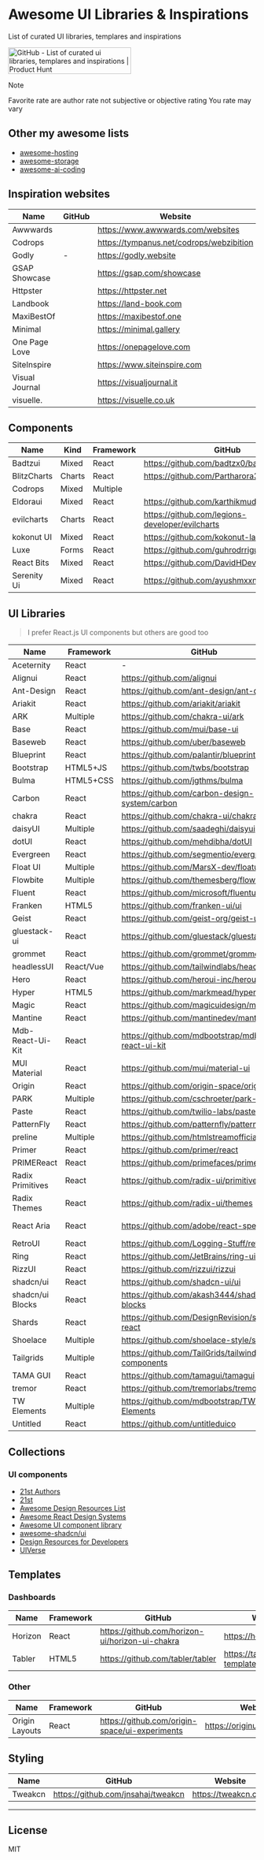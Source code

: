 # Awesome UI Libraries & Inspirations

List of curated UI libraries, templares and inspirations

<a href="https://www.producthunt.com/products/github-175?embed=true&utm_source=badge-featured&utm_medium=badge&utm_source=badge-github&#0045;bbe0807f&#0045;fef0&#0045;4a85&#0045;a768&#0045;da8594b72d36" target="_blank"><img src="https://api.producthunt.com/widgets/embed-image/v1/featured.svg?post_id=1010033&theme=light&t=1756301663548" alt="GitHub - List&#0032;of&#0032;curated&#0032;ui&#0032;libraries&#0044;&#0032;templares&#0032;and&#0032;inspirations | Product Hunt" style="width: 250px; height: 54px;" width="250" height="54" /></a>

> [!NOTE]
> Favorite rate are author rate not subjective or objective rating
> You rate may vary

## Other my awesome lists

- [awesome-hosting](https://github.com/dalisoft/awesome-hosting)
- [awesome-storage](https://github.com/dalisoft/awesome-storage)
- [awesome-ai-coding](https://github.com/dalisoft/awesome-ai-coding)

## Inspiration websites

| Name           | GitHub | Website                                    | Favorite |
| -------------- | ------ | ------------------------------------------ | -------- |
| Awwwards       |        | <https://www.awwwards.com/websites>        |          |
| Codrops        |        | <https://tympanus.net/codrops/webzibition> | Top 1    |
| Godly          | -      | <https://godly.website>                    | Top 1    |
| GSAP Showcase  |        | <https://gsap.com/showcase>                |          |
| Httpster       |        | <https://httpster.net>                     |          |
| Landbook       |        | <https://land-book.com>                    |          |
| MaxiBestOf     |        | <https://maxibestof.one>                   |          |
| Minimal        |        | <https://minimal.gallery>                  |          |
| One Page Love  |        | <https://onepagelove.com>                  |          |
| SiteInspire    |        | <https://www.siteinspire.com>              |          |
| Visual Journal |        | <https://visualjournal.it>                 |          |
| visuelle.      |        | <https://visuelle.co.uk>                   |          |

## Components

| Name        | Kind   | Framework | GitHub                                            | Website                              | PRO                             | Favorite |
| ----------- | ------ | --------- | ------------------------------------------------- | ------------------------------------ | ------------------------------- | -------- |
| Badtzui     | Mixed  | React     | <https://github.com/badtzx0/badtz-ui>             | <https://www.badtz-ui.com>           | [Yes](https://pro.badtz-ui.com) | -        |
| BlitzCharts | Charts | React     | <https://github.com/Partharora383/Blitzcharts>    | <https://blitz-charts.vercel.app>    | -                               |          |
| Codrops     | Mixed  | Multiple  |                                                   | <https://tympanus.net/codrops/demos> |                                 |          |
| Eldoraui    | Mixed  | React     | <https://github.com/karthikmudunuri/eldoraui>     | <https://www.eldoraui.site>          | -                               | -        |
| evilcharts  | Charts | React     | <https://github.com/legions-developer/evilcharts> | <https://evilcharts.com>             | -                               |          |
| kokonut UI  | Mixed  | React     | <https://github.com/kokonut-labs/kokonutui>       | <https://kokonutui.com>              | [Yes](https://kokonutui.pro)    |          |
| Luxe        | Forms  | React     | <https://github.com/guhrodrrigues/luxe>           | <https://www.luxeui.com>             | -                               | -        |
| React Bits  | Mixed  | React     | <https://github.com/DavidHDev/react-bits>         | <https://reactbits.dev>              | -                               | Top 1    |
| Serenity Ui | Mixed  | React     | <https://github.com/ayushmxxn/serenity-ui>        | <https://www.serenity-ui.com>        | -                               | -        |

## UI Libraries

> I prefer React.js UI components but others are good too

| Name             | Framework | GitHub                                                | Website                                        | PRO                                                    | Favorite |
| ---------------- | --------- | ----------------------------------------------------- | ---------------------------------------------- | ------------------------------------------------------ | -------- |
| Aceternity       | React     | -                                                     | <https://ui.aceternity.com>                    | [Yes](https://pro.aceternity.com)                      | Top 2    |
| Alignui          | React     | <https://github.com/alignui>                          | <https://www.alignui.com>                      | [Yes](https://pro.alignui.com)                         | Top 5    |
| Ant-Design       | React     | <https://github.com/ant-design/ant-design>            | <https://ant.design>                           | -                                                      | -        |
| Ariakit          | React     | <https://github.com/ariakit/ariakit>                  | <https://ariakit.org>                          | [Yes](https://ariakit.org/plus)                        | Top 5    |
| ARK              | Multiple  | <https://github.com/chakra-ui/ark>                    | <https://ark-ui.com>                           | [Yes](https://ark-ui.com/plus)                         | Top 5    |
| Base             | React     | <https://github.com/mui/base-ui>                      | <https://base-ui.com>                          | -                                                      | Top 4    |
| Baseweb          | React     | <https://github.com/uber/baseweb>                     | <https://baseweb.design>                       | -                                                      | -        |
| Blueprint        | React     | <https://github.com/palantir/blueprint>               | <https://blueprintjs.com>                      | -                                                      | -        |
| Bootstrap        | HTML5+JS  | <https://github.com/twbs/bootstrap>                   | <https://getbootstrap.com>                     | -                                                      | -        |
| Bulma            | HTML5+CSS | <https://github.com/jgthms/bulma>                     | <https://bulma.io>                             | -                                                      | Top 5    |
| Carbon           | React     | <https://github.com/carbon-design-system/carbon>      | <https://carbondesignsystem.com>               | -                                                      | -        |
| chakra           | React     | <https://github.com/chakra-ui/chakra-ui>              | <https://chakra-ui.com>                        | [Yes](https://pro.chakra-ui.com)                       | Top 4    |
| daisyUI          | Multiple  | <https://github.com/saadeghi/daisyui>                 | <https://daisyui.com>                          | -                                                      | -        |
| dotUI            | React     | <https://github.com/mehdibha/dotUI>                   | <https://dotui.org>                            | -                                                      | Top 3    |
| Evergreen        | React     | <https://github.com/segmentio/evergreen>              | -                                              | -                                                      | -        |
| Float UI         | Multiple  | <https://github.com/MarsX-dev/floatui>                | <https://floatui.com>                          | -                                                      | -        |
| Flowbite         | Multiple  | <https://github.com/themesberg/flowbite>              | <https://flowbite.com>                         | -                                                      | -        |
| Fluent           | React     | <https://github.com/microsoft/fluentui>               | <https://react.fluentui.dev>                   | -                                                      | -        |
| Franken          | HTML5     | <https://github.com/franken-ui/ui>                    | <https://franken-ui.dev>                       | -                                                      | -        |
| Geist            | React     | <https://github.com/geist-org/geist-ui>               | <https://geist-ui.dev>                         | -                                                      | -        |
| gluestack-ui     | React     | <https://github.com/gluestack/gluestack-ui>           | <https://gluestack.io>                         | -                                                      | Top 4    |
| grommet          | React     | <https://github.com/grommet/grommet>                  | <https://v2.grommet.io>                        |                                                        |          |
| headlessUI       | React/Vue | <https://github.com/tailwindlabs/headlessui>          | <https://headlessui.com>                       | -                                                      | -        |
| Hero             | React     | <https://github.com/heroui-inc/heroui>                | <https://www.heroui.com>                       | -                                                      | Top 6    |
| Hyper            | HTML5     | <https://github.com/markmead/hyperui>                 | <https://www.hyperui.dev>                      | -                                                      | -        |
| Magic            | React     | <https://github.com/magicuidesign/magicui>            | <https://magicui.design>                       | -                                                      | Top 2    |
| Mantine          | React     | <https://github.com/mantinedev/mantine>               | <https://mantine.dev>                          | -                                                      | Top 4    |
| Mdb-React-Ui-Kit | React     | <https://github.com/mdbootstrap/mdb-react-ui-kit>     | <https://mdbootstrap.com>                      | [Yes](https://mdbootstrap.com/pro)                     | -        |
| MUI Material     | React     | <https://github.com/mui/material-ui>                  | <https://mui.com/material-ui>                  | -                                                      | -        |
| Origin           | React     | <https://github.com/origin-space/originui>            | <https://originui.com>                         | -                                                      | -        |
| PARK             | Multiple  | <https://github.com/cschroeter/park-ui>               | <https://park-ui.com>                          | -                                                      | -        |
| Paste            | React     | <https://github.com/twilio-labs/paste>                | <https://paste.twilio.design>                  |                                                        | -        |
| PatternFly       | React     | <https://github.com/patternfly/patternfly>            | <https://www.patternfly.org>                   | -                                                      | -        |
| preline          | Multiple  | <https://github.com/htmlstreamofficial/preline>       | <https://preline.co>                           | [Yes](https://preline.co/pro)                          | Top 6    |
| Primer           | React     | <https://github.com/primer/react>                     | <https://primer.style>                         | -                                                      | -        |
| PRIMEReact       | React     | <https://github.com/primefaces/primereact>            | <https://primereact.org>                       | -                                                      | Top 5    |
| Radix Primitives | React     | <https://github.com/radix-ui/primitives>              | <https://www.radix-ui.com>                     | -                                                      | Top 1    |
| Radix Themes     | React     | <https://github.com/radix-ui/themes>                  | <https://www.radix-ui.com>                     | -                                                      | Top 1    |
| React Aria       | React     | <https://github.com/adobe/react-spectrum>             | <https://react-spectrum.adobe.com/react-aria>  |                                                        |          |
| RetroUI          | React     | <https://github.com/Logging-Stuff/retroui>            | <https://www.retroui.dev>                      | [Yes](https://pro.retroui.dev)                         | -        |
| Ring             | React     | <https://github.com/JetBrains/ring-ui>                | <https://jetbrains.github.io/ring-ui>          | -                                                      | -        |
| RizzUI           | React     | <https://github.com/rizzui/rizzui>                    | <https://www.rizzui.com>                       |                                                        | Top 5    |
| shadcn/ui        | React     | <https://github.com/shadcn-ui/ui>                     | <https://ui.shadcn.com>                        | -                                                      | Top 3    |
| shadcn/ui Blocks | React     | <https://github.com/akash3444/shadcn-ui-blocks>       | <https://www.shadcnui-blocks.com>              | [Yes](https://pro.shadcnui-blocks.com)                 | Top 5    |
| Shards           | React     | <https://github.com/DesignRevision/shards-react>      | <https://designrevision.com/docs/shards-react> | [Yes](https://designrevision.com/downloads/shards-pro) | -        |
| Shoelace         | Multiple  | <https://github.com/shoelace-style/shoelace>          | <https://shoelace.style>                       | -                                                      | Top 5    |
| Tailgrids        | Multiple  | <https://github.com/TailGrids/tailwind-ui-components> | <https://tailgrids.com>                        | [Yes](https://tailgrids.com/pricing)                   | -        |
| TAMA GUI         | React     | <https://github.com/tamagui/tamagui>                  | <https://tamagui.dev/ui/intro>                 | Yes                                                    | -        |
| tremor           | React     | <https://github.com/tremorlabs/tremor>                | <https://tremor.so>                            | -                                                      | -        |
| TW Elements      | Multiple  | <https://github.com/mdbootstrap/TW-Elements>          | <https://tw-elements.com>                      | [Yes](https://tw-elements.com/pro)                     | -        |
| Untitled         | React     | <https://github.com/untitleduico>                     | <https://www.untitledui.com>                   | [Yes](https://www.untitledui.com/pricing)              | Top 5    |

## Collections

### UI components

- [21st Authors](https://21st.dev/authors)
- [21st](https://21st.dev)
- [Awesome Design Resources List](https://github.com/darelova/Awesome-Design-Resources-List)
- [Awesome React Design Systems](https://github.com/jbranchaud/awesome-react-design-systems)
- [Awesome UI component library](https://github.com/anubhavsrivastava/awesome-ui-component-library)
- [awesome-shadcn/ui](https://github.com/birobirobiro/awesome-shadcn-ui)
- [Design Resources for Developers](https://github.com/bradtraversy/design-resources-for-developers)
- [UIVerse](https://uiverse.io)

## Templates

### Dashboards

| Name    | Framework | GitHub                                            | Website                            | PRO                               | Favorite |
| ------- | --------- | ------------------------------------------------- | ---------------------------------- | --------------------------------- | -------- |
| Horizon | React     | <https://github.com/horizon-ui/horizon-ui-chakra> | <https://horizon-ui.com>           | [Yes](https://horizon-ui.com/pro) | -        |
| Tabler  | HTML5     | <https://github.com/tabler/tabler>                | <https://tabler.io/admin-template> |                                   | --       |

### Other

| Name           | Framework | GitHub                                           | Website                        | PRO | Favorite |
| -------------- | --------- | ------------------------------------------------ | ------------------------------ | --- | -------- |
| Origin Layouts | React     | <https://github.com/origin-space/ui-experiments> | <https://originui.com/layouts> | -   | -        |

## Styling

| Name    | GitHub                               | Website               | PRO                                | Favorite |
| ------- | ------------------------------------ | --------------------- | ---------------------------------- | -------- |
| Tweakcn | <https://github.com/jnsahaj/tweakcn> | <https://tweakcn.com> | [Yes](https://tweakcn.com/pricing) | -        |

---

## License

MIT
